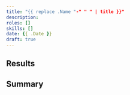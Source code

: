 ```yaml
---
title: "{{ replace .Name "-" " " | title }}"
description:
roles: []
skills: []
date: {{ .Date }}
draft: true
---
```


## Results



## Summary



